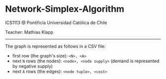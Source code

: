 # Network-Simplex-Algorithm
ICS1113 @ Pontificia Universidad Católica de Chile

Teacher: Mathias Klapp

---

The graph is represented as follows in a CSV file:

  - first row (the graph's size): ```<N>, <A>```
  - next ```N``` rows (the nodes): ```<node>, <node supply>``` (demand is represented by negative supply)
  - next ```A``` rows (the edges): ```<node tuple>, <cost>```
